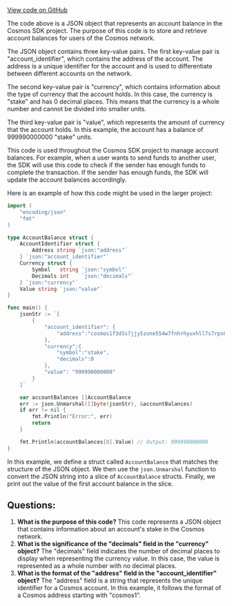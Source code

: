 [View code on GitHub](https://github.com/cosmos/cosmos-sdk/blob/main/contrib/rosetta/configuration/bootstrap.json)

The code above is a JSON object that represents an account balance in the Cosmos SDK project. The purpose of this code is to store and retrieve account balances for users of the Cosmos network. 

The JSON object contains three key-value pairs. The first key-value pair is "account_identifier", which contains the address of the account. The address is a unique identifier for the account and is used to differentiate between different accounts on the network. 

The second key-value pair is "currency", which contains information about the type of currency that the account holds. In this case, the currency is "stake" and has 0 decimal places. This means that the currency is a whole number and cannot be divided into smaller units. 

The third key-value pair is "value", which represents the amount of currency that the account holds. In this example, the account has a balance of 999990000000 "stake" units. 

This code is used throughout the Cosmos SDK project to manage account balances. For example, when a user wants to send funds to another user, the SDK will use this code to check if the sender has enough funds to complete the transaction. If the sender has enough funds, the SDK will update the account balances accordingly. 

Here is an example of how this code might be used in the larger project:

```go
import (
    "encoding/json"
    "fmt"
)

type AccountBalance struct {
    AccountIdentifier struct {
        Address string `json:"address"`
    } `json:"account_identifier"`
    Currency struct {
        Symbol   string `json:"symbol"`
        Decimals int    `json:"decimals"`
    } `json:"currency"`
    Value string `json:"value"`
}

func main() {
    jsonStr := `[
        {
            "account_identifier": {
                "address":"cosmos1f3d3s7jjy5zune554w7fnhrhyuxhll7s7rps0h"
            },
            "currency":{
                "symbol":"stake",
                "decimals":0
            },
            "value": "999990000000"
        }
    ]`

    var accountBalances []AccountBalance
    err := json.Unmarshal([]byte(jsonStr), &accountBalances)
    if err != nil {
        fmt.Println("Error:", err)
        return
    }

    fmt.Println(accountBalances[0].Value) // Output: 999990000000
}
```

In this example, we define a struct called `AccountBalance` that matches the structure of the JSON object. We then use the `json.Unmarshal` function to convert the JSON string into a slice of `AccountBalance` structs. Finally, we print out the value of the first account balance in the slice.
## Questions: 
 1. **What is the purpose of this code?** This code represents a JSON object that contains information about an account's stake in the Cosmos network. 
2. **What is the significance of the "decimals" field in the "currency" object?** The "decimals" field indicates the number of decimal places to display when representing the currency value. In this case, the value is represented as a whole number with no decimal places. 
3. **What is the format of the "address" field in the "account_identifier" object?** The "address" field is a string that represents the unique identifier for a Cosmos account. In this example, it follows the format of a Cosmos address starting with "cosmos1".
